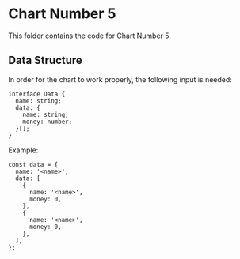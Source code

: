 # Chart Number 5

This folder contains the code for Chart Number 5.

## Data Structure

In order for the chart to work properly, the following input is needed:

```
interface Data {
  name: string;
  data: {
    name: string;
    money: number;
  }[];
}
```

Example:

```
const data = {
  name: '<name>',
  data: [
    {
      name: '<name>',
      money: 0,
    },
    {
      name: '<name>',
      money: 0,
    },
  ],
};
```
